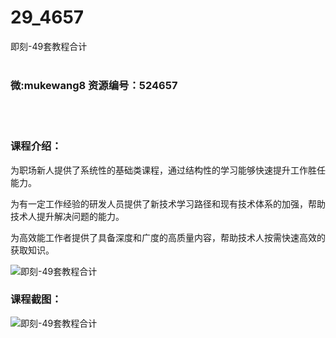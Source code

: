 # 29_4657
即刻-49套教程合计
<br/></br>
<h3>微:mukewang8 资源编号：524657</h3>
<br/></br>
<h3>课程介绍：</h3>
<p>为职场新人提供了系统性的基础类课程，通过结构性的学习能够快速提升工作胜任能力。</p>
<p>为有一定工作经验的研发人员提供了新技术学习路径和现有技术体系的加强，帮助技术人提升解决问题的能力。</p>
<p>为高效能工作者提供了具备深度和广度的高质量内容，帮助技术人按需快速高效的获取知识。</p>
<p><img src="https://www.ko996.com/wp-content/uploads/img/2019/02/4-5-300x277.png" alt="即刻-49套教程合计"></p>
<h3>课程截图：</h3>
<p><img src="https://www.ko996.com/wp-content/uploads/img/2019/02/1-16.png" alt="即刻-49套教程合计"></p>
